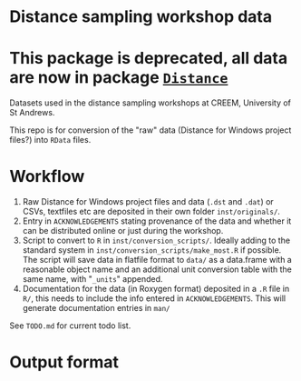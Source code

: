 Distance sampling workshop data
===============================

# This package is deprecated, all data are now in package [`Distance`](https://github.com/DistanceDevelopment/Distance)

Datasets used in the distance sampling workshops at CREEM, University of St Andrews.

This repo is for conversion of the "raw" data (Distance for Windows project files?) into `RData` files.


# Workflow

1. Raw Distance for Windows project files and data (`.dst` and `.dat`) or CSVs, textfiles etc are deposited in their own folder `inst/originals/`.
2. Entry in `ACKNOWLEDGEMENTS` stating provenance of the data and whether it can be distributed online or just during the workshop.
3. Script to convert to `R` in `inst/conversion_scripts/`. Ideally adding to the standard system in `inst/conversion_scripts/make_most.R` if possible. The script will save data in flatfile format to `data/` as a data.frame with a reasonable object name and an additional unit conversion table with the same name, with "`_units`" appended.
4. Documentation for the data (in Roxygen format) deposited in a `.R` file in `R/`, this needs to include the info entered in `ACKNOWLEDGEMENTS`. This will generate documentation entries in `man/`

See `TODO.md` for current todo list.

# Output format


